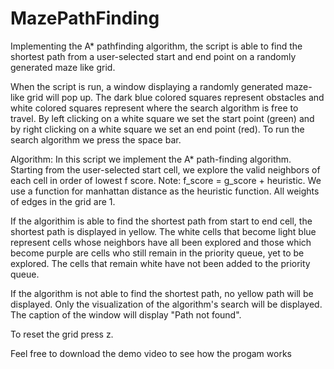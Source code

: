 # MazePathFinding
Implementing the A* pathfinding algorithm, the script is able to find the shortest path from a user-selected start and end point on a randomly generated maze like grid.

When the script is run, a window displaying a randomly generated maze-like grid will pop up. 
The dark blue colored squares represent obstacles and white colored squares represent where the search algorithm is free to travel.
By left clicking on a white square we set the start point (green) and by right clicking on a white square we set an end point (red).
To run the search algorithm we press the space bar.

Algorithm:
In this script we implement the A* path-finding algorithm. Starting from the user-selected start cell, we explore the valid neighbors of each cell
in order of lowest f score. Note: f_score = g_score + heuristic. We use a function for manhattan distance as the heuristic function.
All weights of edges in the grid are 1.

If the algorithim is able to find the shortest path from start to end cell, the shortest path is displayed in yellow. 
The white cells that become light blue represent cells whose neighbors have all been explored
and those which become purple are cells who still remain in the priority queue, yet to be explored. 
The cells that remain white have not been added to the priority queue.

If the algorithm is not able to find the shortest path, no yellow path will be displayed. Only the visualization of the algorithm's search will be displayed.
The caption of the window will display "Path not found".

To reset the grid press z.

Feel free to download the demo video to see how the progam works
